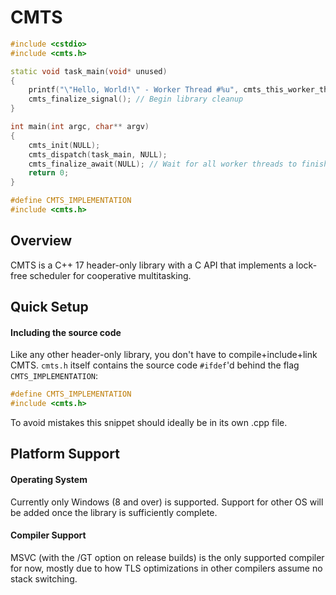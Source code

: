 # CMTS
```cpp
#include <cstdio>
#include <cmts.h>

static void task_main(void* unused)
{
    printf("\"Hello, World!\" - Worker Thread #%u", cmts_this_worker_thread_index());
    cmts_finalize_signal(); // Begin library cleanup
}

int main(int argc, char** argv)
{
    cmts_init(NULL);
    cmts_dispatch(task_main, NULL);
    cmts_finalize_await(NULL); // Wait for all worker threads to finish.
    return 0;
}

#define CMTS_IMPLEMENTATION
#include <cmts.h>
```
## Overview
CMTS is a C++ 17 header-only library with a C API that implements a lock-free scheduler for cooperative multitasking.
## Quick Setup
#### Including the source code
Like any other header-only library, you don't have to compile+include+link CMTS. `cmts.h` itself contains the source code `#ifdef`'d behind the flag `CMTS_IMPLEMENTATION`:
```cpp
#define CMTS_IMPLEMENTATION
#include <cmts.h>
```
To avoid mistakes this snippet should ideally be in its own .cpp file.
## Platform Support
#### Operating System
Currently only Windows (8 and over) is supported. Support for other OS will be added once the library is sufficiently complete.
#### Compiler Support
MSVC (with the /GT option on release builds) is the only supported compiler for now, mostly due to how TLS optimizations in other compilers assume no stack switching.